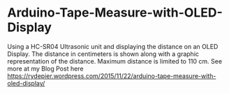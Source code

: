 # Arduino-Tape-Measure-with-OLED-Display
Using a HC-SR04 Ultrasonic unit and displaying the distance on an OLED Display.
The distance in centimeters is shown along with a graphic representation of the distance. Maximum distance is limited to 110 cm.
See more at my Blog Post here https://rydepier.wordpress.com/2015/11/22/arduino-tape-measure-with-oled-display/
